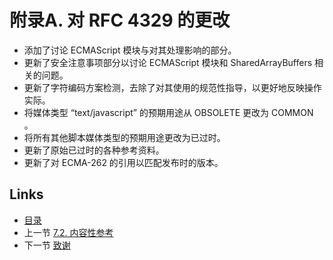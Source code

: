 # 附录A. 对 RFC 4329 的更改

- 添加了讨论 ECMAScript 模块与对其处理影响的部分。
- 更新了安全注意事项部分以讨论 ECMAScript 模块和 SharedArrayBuffers 相关的问题。
- 更新了字符编码方案检测，去除了对其使用的规范性指导，以更好地反映操作实际。
- 将媒体类型 “text/javascript” 的预期用途从 OBSOLETE 更改为 COMMON 。
- 将所有其他脚本媒体类型的预期用途更改为已过时。
- 更新了原始已过时的各种参考资料。
- 更新了对 ECMA-262 的引用以匹配发布时的版本。

## Links

* [目录](../SUMMARY.md)
* 上一节 [7.2. 内容性参考](../Section7/7.2.md)
* 下一节 [致谢](../Acknowledgements/Acknowledgements.md)